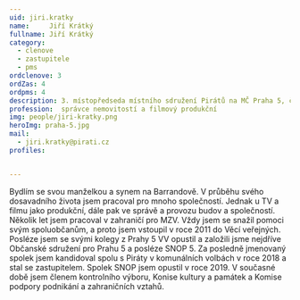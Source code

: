 ```yaml
---
uid: jiri.kratky
name:     Jiří Krátký
fullname: Jiří Krátký
category:
  - clenove
  - zastupitele  
  - pms
ordclenove: 3
ordZas: 4
ordpms: 4
description: 3. místopředseda místního sdružení Pirátů na MČ Praha 5, člen zastupitelského klubu Pirátů v ZMČ.
profession:  správce nemovitostí a filmový produkční
img: people/jiri-kratky.png
heroImg: praha-5.jpg
mail:
  - jiri.kratky@pirati.cz
profiles:


---
```


Bydlím se svou manželkou a synem na Barrandově. V průběhu svého dosavadního života jsem pracoval pro mnoho společností. Jednak u TV a filmu jako produkční, dále pak ve správě a provozu budov a společností. Několik let jsem pracoval v zahraničí pro MZV. Vždy jsem se snažil pomoci svým spoluobčanům, a proto jsem vstoupil v roce 2011 do Věcí veřejných. Posléze jsem se svými kolegy z Prahy 5 VV opustil a založili jsme nejdříve Občanské sdružení pro Prahu 5 a posléze SNOP 5. Za posledně jmenovaný spolek jsem kandidoval spolu s Piráty v komunálních volbách v roce 2018 a stal se zastupitelem. Spolek SNOP jsem opustil v roce 2019. V současné době jsem členem kontrolního výboru, Konise kultury a památek a Komise podpory podnikání a zahraničních vztahů. 
